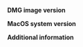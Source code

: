 **DMG image version**
<!--- DMG version you're using -->

**MacOS system version**
<!--- Please specify the version of MacOS that you're using -->

**Additional information**
<!--- If necessary provide additional information about the issue -->
